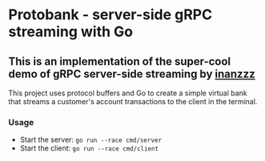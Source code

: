 # Protobank - server-side gRPC streaming with Go

## This is an implementation of the super-cool demo of gRPC server-side streaming by [inanzzz](http://www.inanzzz.com/index.php/post/w027/creating-a-server-side-grpc-streaming-with-golang)

This project uses protocol buffers and Go to create a simple virtual bank that streams a customer's account transactions to the client in the terminal.

### Usage
- Start the server: `go run --race cmd/server`
- Start the client: `go run --race cmd/client`